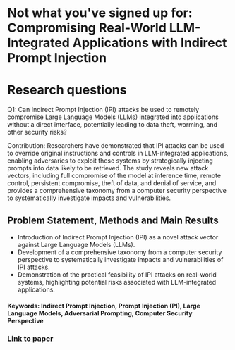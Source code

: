 # Not what you've signed up for: Compromising Real-World LLM-Integrated Applications with Indirect Prompt Injection

# Research questions
Q1: Can Indirect Prompt Injection (IPI) attacks be used to remotely compromise Large Language Models (LLMs) integrated into applications without a direct interface, potentially leading to data theft, worming, and other security risks?

Contribution: Researchers have demonstrated that IPI attacks can be used to override original instructions and controls in LLM-integrated applications, enabling adversaries to exploit these systems by strategically injecting prompts into data likely to be retrieved. The study reveals new attack vectors, including full compromise of the model at inference time, remote control, persistent compromise, theft of data, and denial of service, and provides a comprehensive taxonomy from a computer security perspective to systematically investigate impacts and vulnerabilities.

## Problem Statement, Methods and Main Results

  + Introduction of Indirect Prompt Injection (IPI) as a novel attack vector against Large Language Models (LLMs).
  + Development of a comprehensive taxonomy from a computer security perspective to systematically investigate impacts and vulnerabilities of IPI attacks.
  + Demonstration of the practical feasibility of IPI attacks on real-world systems, highlighting potential risks associated with LLM-integrated applications.

#### Keywords: Indirect Prompt Injection, Prompt Injection (PI), Large Language Models, Adversarial Prompting, Computer Security Perspective


### [Link to paper](https://arxiv.org/abs/2302.12173)
        
